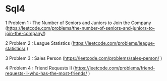 # Sql4

1 Problem 1 : The Number of Seniors and Juniors to Join the Company	(https://leetcode.com/problems/the-number-of-seniors-and-juniors-to-join-the-company/)

2 Problem 2 : League Statistics		(https://leetcode.com/problems/league-statistics/ )

3 Problem 3 : Sales Person		(https://leetcode.com/problems/sales-person/ )

4 Problem 4 : Friend Requests II	(https://leetcode.com/problems/friend-requests-ii-who-has-the-most-friends/ )
